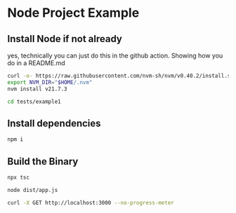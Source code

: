 # Node Project Example

## Install Node if not already

yes, technically you can just do this in the github action. Showing how you do in a README.md

```bash docs-ci-if-not-installed=node
curl -o- https://raw.githubusercontent.com/nvm-sh/nvm/v0.40.2/install.sh | bash
export NVM_DIR="$HOME/.nvm"
nvm install v21.7.3
```

```bash docs-ci-ignore
cd tests/example1
```

## Install dependencies

```bash docs-ci-delay-after=1
npm i
```

## Build the Binary

```bash
npx tsc
```

```bash docs-ci-background docs-ci-delay-after=1
node dist/app.js
```

```bash
curl -X GET http://localhost:3000 --no-progress-meter
```
